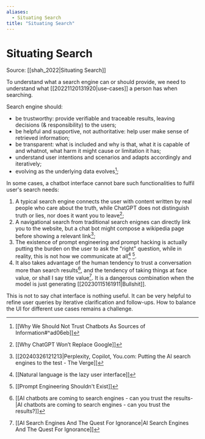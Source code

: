 ```yaml
---
aliases:
  - Situating Search
title: "Situating Search"
---
```


# Situating Search

Source: [[shah_2022|Situating Search]]

To understand what a search engine can or should provide, we need to understand what [[20221120131920|use-cases]] a person has when searching.

Search engine should:
- be trustworthy: provide verifiable and traceable results, leaving decisions (& responsibility) to the users;
- be helpful and supportive, not authoritative: help user make sense of retrieved information;
- be transparent: what is included and why is that, what it is capable of and whatnot, what harm it might cause or limitation it has;
- understand user intentions and scenarios and adapts accordingly and iteratively;
- evolving as the underlying data evolves[^1];

In some cases, a chatbot interface cannot bare such functionalities to fulfil user's search needs:
1. A typical search engine connects the user with content written by real people who care about the truth, while ChatGPT does not distinguish truth or lies, nor does it want you to leave[^2];
2. A navigational search from traditional search enignes can directly link you to the website, but a chat bot might compose a wikipedia page before showing a relevant link[^7];
3. The existence of prompt engineering and prompt hacking is actually putting the burden on the user to ask the "right" question, while in reality, this is not how we communicate at all[^3] [^4].
4. It also takes advantage of the human tendency to trust a conversation more than search results[^5], and the tendency of taking things at face value, or shall I say title value[^6]. It is a dangerous combination when the model is just generating [[20230115161911|Bullshit]].

This is not to say chat interface is nothing useful. It can be very helpful to refine user queries by iterative clarification and follow-ups. How to balance the UI for different use cases remains a challenge.

[^1]: [[Why We Should Not Trust Chatbots As Sources of Information#^ad06eb]]
[^2]: [[Why ChatGPT Won’t Replace Google]]
[^3]: [[Natural language is the lazy user interface]]
[^4]: [[Prompt Engineering Shouldn't Exist]]
[^5]: [[AI chatbots are coming to search engines - can you trust the results-|AI chatbots are coming to search engines - can you trust the results?]]
[^6]: [[AI Search Engines And The Quest For Ignorance|AI Search Engines And The Quest For Ignorance]]
[^7]: [[20240326121213|Perplexity, Copilot, You.com: Putting the AI search engines to the test - The Verge]]